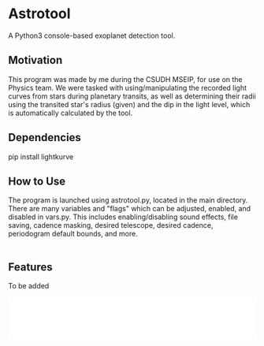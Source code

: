 # Astrotool

A Python3 console-based exoplanet detection tool.

## Motivation
This program was made by me during the CSUDH MSEIP, for use on the Physics team. We were tasked with using/manipulating the recorded light curves from stars during planetary transits, as well as determining their radii using the transited star's radius (given) and the dip in the light level, which is automatically calculated by the tool.

## Dependencies
pip install lightkurve

## How to Use
The program is launched using astrotool.py, located in the main directory.
There are many variables and "flags" which can be adjusted, enabled, and disabled in vars.py. This includes enabling/disabling sound effects, file saving, cadence masking, desired telescope, desired cadence, periodogram default bounds, and more.
<br/> <br/>

## Features
To be added


![kermitine](https://github.com/kermitine/kermitine/blob/b523c5954ea8820f70eb6ff786f2dbec7ce08955/images/kermitine.png)
